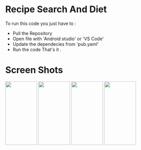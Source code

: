 # Recipe Search And Diet

To run this code you just have to :

* Pull the Repository
* Open file with 'Android studio' or 'VS Code'
* Update the dependecies from 'pub.yaml'
* Run the code
That's it .

# Screen Shots

<img src="https://user-images.githubusercontent.com/67571737/263446866-9dce7cce-8939-43e9-82aa-cf15c813428a.jpg" width="100" height="200" />

<img src="https://user-images.githubusercontent.com/67571737/263446900-ca06435e-fd96-4598-9e9e-7df637da8255.jpg" width="100" height="200" />

<img src="https://user-images.githubusercontent.com/67571737/263446909-be602ee0-6078-4129-955a-e40677bb775e.jpg" width="100" height="200" />

<img src="https://user-images.githubusercontent.com/67571737/263446924-a0640e00-8ee9-4f20-ad27-6babe7b99077.jpg" width="100" height="200" />
